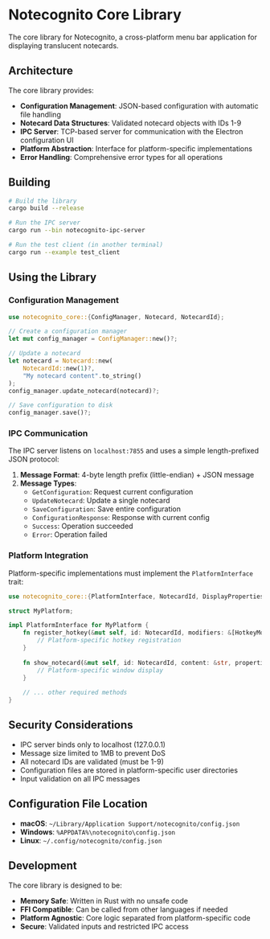# Notecognito Core Library

The core library for Notecognito, a cross-platform menu bar application for displaying translucent notecards.

## Architecture

The core library provides:

- **Configuration Management**: JSON-based configuration with automatic file handling
- **Notecard Data Structures**: Validated notecard objects with IDs 1-9
- **IPC Server**: TCP-based server for communication with the Electron configuration UI
- **Platform Abstraction**: Interface for platform-specific implementations
- **Error Handling**: Comprehensive error types for all operations

## Building

```bash
# Build the library
cargo build --release

# Run the IPC server
cargo run --bin notecognito-ipc-server

# Run the test client (in another terminal)
cargo run --example test_client
```

## Using the Library

### Configuration Management

```rust
use notecognito_core::{ConfigManager, Notecard, NotecardId};

// Create a configuration manager
let mut config_manager = ConfigManager::new()?;

// Update a notecard
let notecard = Notecard::new(
    NotecardId::new(1)?,
    "My notecard content".to_string()
);
config_manager.update_notecard(notecard)?;

// Save configuration to disk
config_manager.save()?;
```

### IPC Communication

The IPC server listens on `localhost:7855` and uses a simple length-prefixed JSON protocol:

1. **Message Format**: 4-byte length prefix (little-endian) + JSON message
2. **Message Types**:
   - `GetConfiguration`: Request current configuration
   - `UpdateNotecard`: Update a single notecard
   - `SaveConfiguration`: Save entire configuration
   - `ConfigurationResponse`: Response with current config
   - `Success`: Operation succeeded
   - `Error`: Operation failed

### Platform Integration

Platform-specific implementations must implement the `PlatformInterface` trait:

```rust
use notecognito_core::{PlatformInterface, NotecardId, DisplayProperties};

struct MyPlatform;

impl PlatformInterface for MyPlatform {
    fn register_hotkey(&mut self, id: NotecardId, modifiers: &[HotkeyModifier]) -> Result<()> {
        // Platform-specific hotkey registration
    }
    
    fn show_notecard(&mut self, id: NotecardId, content: &str, properties: &DisplayProperties) -> Result<()> {
        // Platform-specific window display
    }
    
    // ... other required methods
}
```

## Security Considerations

- IPC server binds only to localhost (127.0.0.1)
- Message size limited to 1MB to prevent DoS
- All notecard IDs are validated (must be 1-9)
- Configuration files are stored in platform-specific user directories
- Input validation on all IPC messages

## Configuration File Location

- **macOS**: `~/Library/Application Support/notecognito/config.json`
- **Windows**: `%APPDATA%\notecognito\config.json`
- **Linux**: `~/.config/notecognito/config.json`

## Development

The core library is designed to be:

- **Memory Safe**: Written in Rust with no unsafe code
- **FFI Compatible**: Can be called from other languages if needed
- **Platform Agnostic**: Core logic separated from platform-specific code
- **Secure**: Validated inputs and restricted IPC access